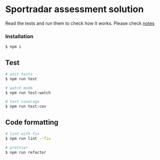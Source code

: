 # Sportradar assessment solution 

Read the tests and run them to check how it works.
Please check  [notes](NOTES.md)


### Installation

```bash
$ npm i
```

## Test

```bash
# unit tests
$ npm run test

# watch mode
$ npm run test:watch

# test coverage
$ npm run test:cov
```

## Code formatting

```bash
# lint with fix
$ npm run lint --fix

# prettier
$ npm run refactor
```
